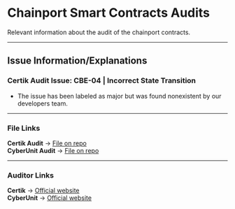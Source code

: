 # Chainport Smart Contracts Audits
Relevant information about the audit of the chainport contracts.

___
## Issue Information/Explanations
### Certik Audit Issue: CBE-04 | Incorrect State Transition
- The issue has been labeled as major but was found nonexistent by our developers team. 

___
### File Links
**Certik Audit** -> [File on repo](./Certik-2021_07_26.pdf)
<br>
**CyberUnit Audit** -> [File on repo](./CyberUnit-2021_5_13.pdf)
___
### Auditor Links
**Certik** -> [Official website](https://www.certik.io/)
<br>
**CyberUnit** -> [Official website](https://cyberunit.tech/)
